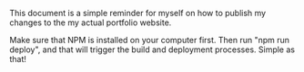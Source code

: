 This document is a simple reminder for myself on how to publish my changes to the my actual portfolio website.

Make sure that NPM is installed on your computer first. Then run "npm run deploy", and that will trigger the build and deployment processes. Simple as that!